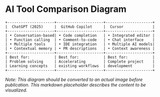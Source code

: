 # AI Tool Comparison Diagram

```
+---------------------+---------------------+---------------------+
|  ChatGPT (2025)     |  GitHub Copilot     |  Cursor             |
+---------------------+---------------------+---------------------+
| • Conversation-based| • Code completion   | • Integrated editor |
| • Function calling  | • Comment-to-code   | • Chat interface    |
| • Multiple tools    | • IDE integration   | • Multiple AI models|
| • Contextual memory | • PR descriptions   | • Context awareness |
+---------------------+---------------------+---------------------+
| Best for:           | Best for:           | Best for:           |
| Problem solving     | Accelerating        | Complete project    |
| Learning concepts   | existing workflows  | development         |
+---------------------+---------------------+---------------------+
```

*Note: This diagram should be converted to an actual image before publication. This markdown placeholder describes the content to be visualized.*
